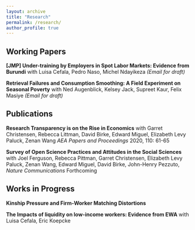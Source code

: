 ```yaml
---
layout: archive
title: "Research"
permalink: /research/
author_profile: true
---
```


## Working Papers

__[JMP] Under-training by Employers in Spot Labor Markets: Evidence from Burundi__ with Luisa Cefala, Pedro Naso, Michel Ndayikeza _(Email for draft)_

__Retrieval Failures and Consumption Smoothing:
A Field Experiment on Seasonal Poverty__ with Ned Augenblick, Kelsey Jack, Supreet Kaur, Felix Masiye _(Email for draft)_


## Publications

__Research Transparency is on the Rise in Economics__ with Garret Christensen, Rebecca Littman, David Birke, Edward Miguel, Elizabeth Levy Paluck, Zenan Wang _AEA Papers and Proceedings_ 2020, 110: 61-65

__Survey of Open Science Practices and Attitudes in the Social Sciences__ with Joel Ferguson, Rebecca Pittman, Garret Christensen, Elizabeth Levy Paluck, Zenan Wang, Edward Miguel, David Birke, John-Henry Pezzuto, _Nature Communications_ Forthcoming


## Works in Progress

__Kinship Pressure and Firm-Worker Matching Distortions__ 

__The Impacts of liquidity on low-income workers: Evidence from EWA__ with Luisa Cefala, Eric Koepcke



